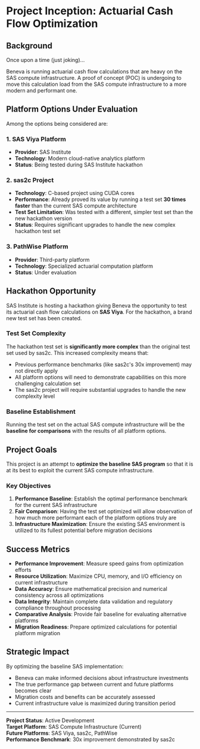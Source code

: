 # Project Inception: Actuarial Cash Flow Optimization

## Background

Once upon a time (just joking)...

Beneva is running actuarial cash flow calculations that are heavy on the SAS compute infrastructure. A proof of concept (POC) is undergoing to move this calculation load from the SAS compute infrastructure to a more modern and performant one.

## Platform Options Under Evaluation

Among the options being considered are:

### 1. **SAS Viya Platform** 
- **Provider**: SAS Institute
- **Technology**: Modern cloud-native analytics platform
- **Status**: Being tested during SAS Institute hackathon

### 2. **sas2c Project**
- **Technology**: C-based project using CUDA cores
- **Performance**: Already proved its value by running a test set **30 times faster** than the current SAS compute architecture
- **Test Set Limitation**: Was tested with a different, simpler test set than the new hackathon version
- **Status**: Requires significant upgrades to handle the new complex hackathon test set

### 3. **PathWise Platform**
- **Provider**: Third-party platform
- **Technology**: Specialized actuarial computation platform
- **Status**: Under evaluation

## Hackathon Opportunity

SAS Institute is hosting a hackathon giving Beneva the opportunity to test its actuarial cash flow calculations on **SAS Viya**. For the hackathon, a brand new test set has been created.

### Test Set Complexity
The hackathon test set is **significantly more complex** than the original test set used by sas2c. This increased complexity means that:
- Previous performance benchmarks (like sas2c's 30x improvement) may not directly apply
- All platform options will need to demonstrate capabilities on this more challenging calculation set
- The sas2c project will require substantial upgrades to handle the new complexity level

### Baseline Establishment

Running the test set on the actual SAS compute infrastructure will be the **baseline for comparisons** with the results of all platform options.

## Project Goals

This project is an attempt to **optimize the baseline SAS program** so that it is at its best to exploit the current SAS compute infrastructure.

### Key Objectives

1. **Performance Baseline**: Establish the optimal performance benchmark for the current SAS infrastructure
2. **Fair Comparison**: Having the test set optimized will allow observation of how much more performant each of the platform options truly are
3. **Infrastructure Maximization**: Ensure the existing SAS environment is utilized to its fullest potential before migration decisions

## Success Metrics

- **Performance Improvement**: Measure speed gains from optimization efforts
- **Resource Utilization**: Maximize CPU, memory, and I/O efficiency on current infrastructure  
- **Data Accuracy**: Ensure mathematical precision and numerical consistency across all optimizations
- **Data Integrity**: Maintain complete data validation and regulatory compliance throughout processing
- **Comparative Analysis**: Provide fair baseline for evaluating alternative platforms
- **Migration Readiness**: Prepare optimized calculations for potential platform migration

## Strategic Impact

By optimizing the baseline SAS implementation:
- Beneva can make informed decisions about infrastructure investments
- The true performance gap between current and future platforms becomes clear
- Migration costs and benefits can be accurately assessed
- Current infrastructure value is maximized during transition period

---

**Project Status**: Active Development  
**Target Platform**: SAS Compute Infrastructure (Current)  
**Future Platforms**: SAS Viya, sas2c, PathWise  
**Performance Benchmark**: 30x improvement demonstrated by sas2c